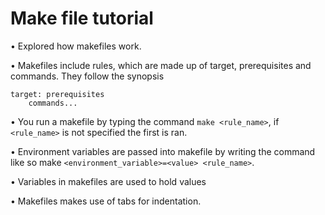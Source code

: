 # Make file tutorial


•	Explored how makefiles work.

•	Makefiles include rules, which are made up of target, prerequisites and commands. They follow the synopsis

    target: prerequisites
        commands...

•	You run a makefile by typing the command `make <rule_name>`, if `<rule_name>` is not  specified the first is ran.

•	Environment variables are passed into makefile by writing the command like so make `<environment_variable>=<value> <rule_name>`.

•	Variables in makefiles are used to hold values

•	Makefiles makes use of tabs for indentation.
